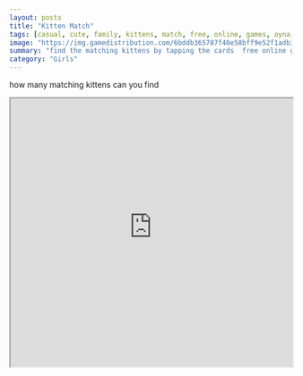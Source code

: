 ```yaml
---
layout: posts
title: "Kitten Match"
tags: [casual, cute, family, kittens, match, free, online, games, oyna, game, free, games, play, play, games]
image: "https://img.gamedistribution.com/6bddb365787f40e58bff9e52f1adb30e.jpg"
summary: "find the matching kittens by tapping the cards  free online games oyna game free games play play games"
category: "Girls"
---
```


how many matching kittens can you find

<iframe width="100%" height="480px;" src="https://html5.gamedistribution.com/6bddb365787f40e58bff9e52f1adb30e/"></iframe>
